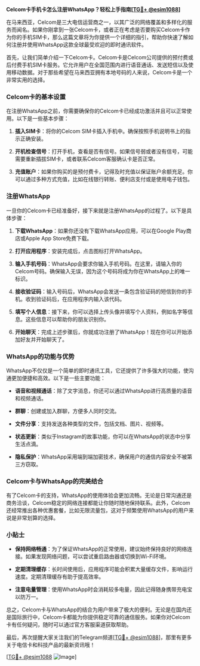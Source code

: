**Celcom卡手机卡怎么注册WhatsApp？轻松上手指南[[TG💪+ @esim1088](https://t.me/s/esim1088)]**

在马来西亚，Celcom是三大电信运营商之一，以其广泛的网络覆盖和多样化的服务而闻名。如果你刚拿到一张Celcom卡，或者正在考虑是否要购买Celcom卡作为你的手机SIM卡，那么这篇文章将为你提供一个详细的指引，帮助你快速了解如何注册并使用WhatsApp这款全球最受欢迎的即时通讯软件。

首先，让我们简单介绍一下Celcom卡。Celcom卡是Celcom公司提供的预付费或后付费手机SIM卡服务。它允许用户在全国范围内进行语音通话、发送短信以及使用移动数据。对于那些希望在马来西亚拥有本地号码的人来说，Celcom卡是一个非常实用的选择。

### Celcom卡的基本设置

在注册WhatsApp之前，你需要确保你的Celcom卡已经成功激活并且可以正常使用。以下是一些基本步骤：

1. **插入SIM卡**：将你的Celcom SIM卡插入手机中。确保按照手机说明书上的指示正确安装。
   
2. **开机检查信号**：打开手机，查看是否有信号。如果信号弱或者没有信号，可能需要重新插拔SIM卡，或者联系Celcom客服确认卡是否正常。

3. **充值账户**：如果你购买的是预付费卡，记得及时充值以保证账户余额充足。你可以通过多种方式充值，比如在线银行转账、便利店支付或是使用电子钱包。

### 注册WhatsApp

一旦你的Celcom卡已经准备好，接下来就是注册WhatsApp的过程了。以下是具体步骤：

1. **下载WhatsApp**：如果你还没有下载WhatsApp应用，可以在Google Play商店或Apple App Store免费下载。

2. **打开应用程序**：安装完成后，点击图标打开WhatsApp。

3. **输入手机号码**：WhatsApp会要求你输入手机号码。在这里，请输入你的Celcom号码。确保输入无误，因为这个号码将成为你在WhatsApp上的唯一标识。

4. **接收验证码**：输入号码后，WhatsApp会发送一条包含验证码的短信到你的手机。收到验证码后，在应用程序内输入该代码。

5. **填写个人信息**：接下来，你可以选择上传头像并填写个人资料，例如名字等信息。这些信息可以帮助你的朋友识别你。

6. **开始聊天**：完成上述步骤后，你就成功注册了WhatsApp！现在你可以开始添加好友并开始聊天了。

### WhatsApp的功能与优势

WhatsApp不仅仅是一个简单的即时通讯工具，它还提供了许多强大的功能，使沟通更加便捷和高效。以下是一些主要功能：

- **语音和视频通话**：除了文字消息，你还可以通过WhatsApp进行高质量的语音和视频通话。
  
- **群聊**：创建或加入群聊，方便多人同时交流。

- **文件分享**：支持发送各种类型的文件，包括文档、图片、视频等。

- **状态更新**：类似于Instagram的故事功能，你可以在WhatsApp的状态中分享生活点滴。

- **隐私保护**：WhatsApp采用端到端加密技术，确保用户的通信内容安全不被第三方窃取。

### Celcom卡与WhatsApp的完美结合

有了Celcom卡的支持，WhatsApp的使用体验会更加流畅。无论是日常沟通还是商务洽谈，Celcom稳定的网络连接都能让你随时随地保持联系。此外，Celcom还经常推出各种优惠套餐，比如无限流量包，这对于频繁使用WhatsApp的用户来说是非常划算的选择。

### 小贴士

- **保持网络畅通**：为了保证WhatsApp的正常使用，建议始终保持良好的网络连接。如果发现网络问题，可以尝试重启路由器或切换到Wi-Fi环境。

- **定期清理缓存**：长时间使用后，应用程序可能会积累大量缓存文件，影响运行速度。定期清理缓存有助于提高效率。

- **注意电量管理**：使用WhatsApp时会消耗较多电量，因此记得随身携带充电宝以防万一。

总之，Celcom卡与WhatsApp的结合为用户带来了极大的便利。无论是在国内还是国际旅行中，Celcom卡都能为你提供稳定可靠的通信服务。如果你对Celcom卡有任何疑问，随时可以通过官方客服渠道获取帮助。

最后，再次提醒大家关注我们的Telegram频道[[TG💪+ @esim1088](https://t.me/s/esim1088)]，那里有更多关于电信卡和科技产品的最新资讯哦！

[[TG💪+ @esim1088](https://t.me/s/esim1088) ![Image](https://i.postimg.cc/4NQfJmqS/Snipaste-2025-05-13-00-14-12.png)]